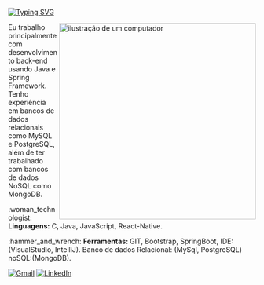 
[![Typing SVG](https://readme-typing-svg.herokuapp.com/?color=BFD6D4&size=35&center=true&vCenter=true&width=1000&lines=Olá+Devs,+My+Name+is+Tiago+Lucas;I+from+Paulista,+PE;I+study+computer+science+at+Universidade+Estácio;Be+Welcome!+:%29)](https://git.io/typing-svg)
<br>
<p align="left"> 
<img src="https://raw.githubusercontent.com/MicaelliMedeiros/micaellimedeiros/master/image/computer-illustration.png" alt="ilustração de um computador" min-width="400px" max-width="400px" width="400px" align="right">

<p align="left"> 
Eu trabalho principalmente com desenvolvimento back-end usando Java e Spring Framework. Tenho experiência em bancos de dados relacionais como MySQL e PostgreSQL, além de ter trabalhado com bancos de dados NoSQL como MongoDB.


</p>

<p align="left">
  :woman_technologist: <strong>Linguagens:</strong>  C, Java, JavaScript, React-Native.
</p>

<p align="left">
  :hammer_and_wrench: <strong >Ferramentas: </strong> GIT, Bootstrap, SpringBoot, IDE: (VisualStudio, IntelliJ).
  Banco de dados Relacional: (MySql, PostgreSQL) noSQL:(MongoDB).
  
</p>


<p align="left">
  <a href="mailto:tiagodop001@gmail.com" title="Gmail">
  <img src="https://img.shields.io/badge/-Gmail-FF0000?style=flat-square&labelColor=FF0000&logo=gmail&logoColor=white&link=LINK-DO-SEU-GMAIL" alt="Gmail"/></a>
  <a href="https://www.linkedin.com/in/tiago-lucas-558000253/" title="LinkedIn">
  <img src="https://img.shields.io/badge/-Linkedin-0e76a8?style=flat-square&logo=Linkedin&logoColor=white&link=LINK-DO-SEU-LINKEDIN" alt="LinkedIn"/></a>
    </p>
